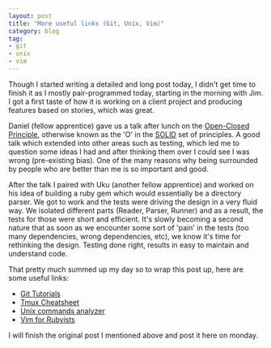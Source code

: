 ```yaml
---
layout: post
title: "More useful links (Git, Unix, Vim)"
category: blog
tag:
- git
- unix
- vim
---
```


Though I started writing a detailed and long post today, I didn't get time to finish it as I mostly pair-programmed today, starting in the morning with Jim.
I got a first taste of how it is working on a client project and producing features based on stories, which was great.

Daniel (fellow apprentice) gave us a talk after lunch on the [Open-Closed Principle](http://en.wikipedia.org/wiki/Open/closed_principle), otherwise known as the 'O' in the [SOLID](http://en.wikipedia.org/wiki/SOLID_(object-oriented_design)) set of principles. A good talk which extended into other areas such as testing, which led me to question some ideas I had and after thinking them over I could see I was wrong (pre-existing bias). One of the many reasons why being surrounded by people who are better than me is so important and good.

After the talk I paired with Uku (another fellow apprentice) and worked on his idea of building a ruby gem which would essentially be a directory parser. We got to work and the tests were driving the design in a very fluid way. We isolated different parts (Reader, Parser, Runner) and as a result, the tests for those were short and efficient. It's slowly becoming a second nature that as soon as we encounter some sort of 'pain' in the tests (too many dependencies, wrong dependencies, etc), we know it's time for rethinking the design. Testing done right, results in easy to maintain and understand code.

That pretty much summed up my day so to wrap this post up, here are some useful links:

- [Git Tutorials](https://www.atlassian.com/git/tutorial)
- [Tmux Cheatsheet](https://gist.github.com/henrik/1967800)
- [Unix commands analyzer](http://explainshell.com/)
- [Vim for Rubyists](http://www.vimninjas.com/2012/08/28/vim-for-rubyists-part-1/)

I will finish the original post I mentioned above and post it here on monday.

